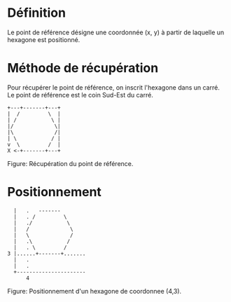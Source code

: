 # Définition
Le point de référence désigne une coordonnée (x, y) à partir de laquelle un hexagone
est positionné.

# Méthode de récupération
Pour récupérer le point de référence, on inscrit l'hexagone dans un carré. 
Le point de référence est le coin Sud-Est du carré.

    +---+-------+---+
    |  /         \  |
    | /           \ |
    |/             \|
    |\             /|
    | \           / |
    v  \         /  |
    X <-+-------+---+

Figure: Récupération du point de référence.

# Positionnement

      |   .   -------
      |   . /         \
      |   ./           \
      |   /             \
      |   \             /
      |   .\           /
      |   . \         /
    3 |......+-------+.......
      |   .
      |   .
      +----------------------
          4
Figure: Positionnement d'un hexagone de coordonnee (4,3).
